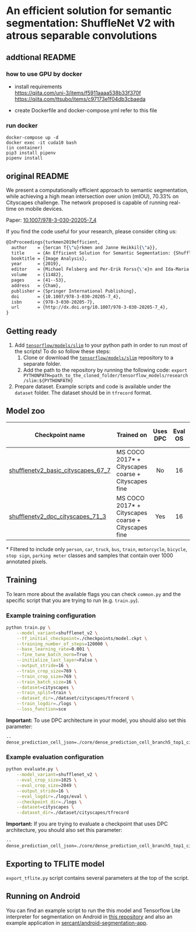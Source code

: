 # An efficient solution for semantic segmentation: ShuffleNet V2 with atrous separable convolutions
## addtional README
### how to use GPU by docker
 - install requirements  
https://qiita.com/uni-3/items/f5911aaaa538b33f370f  
https://qiita.com/ttsubo/items/c97173e1f04db3cbaeda  

 - create Dockerfile and docker-compose.yml refer to this file  

### run docker
```
docker-compose up -d
docker exec -it cuda10 bash
(in container)
pip3 install pipenv
pipenv install
```

##  original README
We present a computationally efficient approach to semantic segmentation, while achieving a high mean intersection over union (mIOU), 70.33% on Cityscapes challenge. The network proposed is capable of running real-time on mobile devices.

Paper: [10.1007/978-3-030-20205-7_4][4]

If you find the code useful for your research, please consider citing us:

```tex
@InProceedings{turkmen2019efficient,
  author    = {Sercan T{\"u}rkmen and Janne Heikkil{\"a}},
  title     = {An Efficient Solution for Semantic Segmentation: {ShuffleNet} V2 with Atrous Separable Convolutions},
  booktitle = {Image Analysis},
  year      = {2019},
  editor    = {Michael Felsberg and Per-Erik Forss{\'e}n and Ida-Maria Sintorn and Jonas Unger},
  volume    = {11482},
  pages     = {41--53},
  address   = {Cham},
  publisher = {Springer International Publishing},
  doi       = {10.1007/978-3-030-20205-7_4},
  isbn      = {978-3-030-20205-7},
  url       = {http://dx.doi.org/10.1007/978-3-030-20205-7_4},
}
```

## Getting ready

1. Add [`tensorflow/models/slim`][3] to your python path in order to run most of the scripts! To do so follow these steps:
   1. Clone or download the [`tensorflow/models/slim`][3] repository to a separate folder.
   2. Add the path to the repository by running the following code: `export PYTHONPATH=path_to_the_cloned_folder/tensorflow_models/research/slim:${PYTHONPATH}`
2. Prepare dataset. Example scripts and code is available under the `dataset` folder. The dataset should be in `tfrecord` format.

## Model zoo

| Checkpoint name                         | Trained on                                          | Uses DPC | Eval OS | Eval scales | Left-right Flip |    mIOU     | File Size |
| --------------------------------------- | --------------------------------------------------- | :--: | :-----: | :---------: | :-------------: | :---------: | --------: |
| [shufflenetv2_basic_cityscapes_67_7][1] | MS COCO 2017* + Cityscapes coarse + Cityscapes fine | No |  16    |   \[1.0\]   |       No        | 67.7% (val) |     4.9MB |
| [shufflenetv2_dpc_cityscapes_71_3][2]   | MS COCO 2017* + Cityscapes coarse + Cityscapes fine | Yes |  16    |   \[1.0\]   |       No        | 71.3% (val) |     6.3MB |

\* Filtered to include only `person`, `car`, `truck`, `bus`, `train`, `motorcycle`, `bicycle`, `stop sign`, `parking meter` classes and samples that contain over 1000 annotated pixels.

## Training

To learn more about the available flags you can check `common.py` and the specific script that you are trying to run (e.g. `train.py`).

### Example training configuration

```sh
python train.py \
    --model_variant=shufflenet_v2 \
    --tf_initial_checkpoint=./checkpoints/model.ckpt \
    --training_number_of_steps=120000 \
    --base_learning_rate=0.001 \
    --fine_tune_batch_norm=True \
    --initialize_last_layer=False \
    --output_stride=16 \
    --train_crop_size=769 \
    --train_crop_size=769 \
    --train_batch_size=16 \
    --dataset=cityscapes \
    --train_split=train \
    --dataset_dir=./dataset/cityscapes/tfrecord \
    --train_logdir=./logs \
    --loss_function=sce
```

**Important:** To use DPC architecture in your model, you should also set this parameter:

    --dense_prediction_cell_json=./core/dense_prediction_cell_branch5_top1_cityscapes.json

### Example evaluation configuration

```sh
python evaluate.py \
    --model_variant=shufflenet_v2 \
    --eval_crop_size=1025 \
    --eval_crop_size=2049 \
    --output_stride=16 \
    --eval_logdir=./logs/eval \
    --checkpoint_dir=./logs \
    --dataset=cityscapes \
    --dataset_dir=./dataset/cityscapes/tfrecord
```

**Important:** If you are trying to evaluate a checkpoint that uses DPC architecture, you should also set this parameter:  

    --dense_prediction_cell_json=./core/dense_prediction_cell_branch5_top1_cityscapes.json

## Exporting to TFLITE model

`export_tflite.py` script contains several parameters at the top of the script.

## Running on Android

You can find an example script to run the this model and Tensorflow Lite interpreter for segmentation on Android in [this repository][5] and also an example application in [sercant/android-segmentation-app][6].

[1]: https://github.com/sercant/mobile-segmentation/releases/download/v0.1.0/shufflenetv2_basic_cityscapes_67_7.zip
[2]: https://github.com/sercant/mobile-segmentation/releases/download/v0.1.0/shufflenetv2_dpc_cityscapes_71_3.zip
[3]: https://github.com/tensorflow/models/tree/v1.13.0/research/slim
[4]: https://doi.org/10.1007/978-3-030-20205-7_4
[5]: https://github.com/sercant/android-segmentation
[6]: https://github.com/sercant/android-segmentation-app
